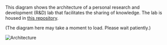 This diagram shows the architecture of a personal research and development (R&D) lab that facilitates the sharing of knowledge. The lab is housed in [this repository](https://github.com/hongbo-miao/hongbomiao.com).

(The diagram here may take a moment to load. Please wait patiently.)

![Architecture](https://github.com/hongbo-miao/hongbomiao.com/assets/3375461/101b1999-84ab-4d59-8b48-a3d6c0829197)
